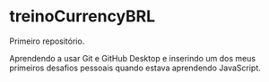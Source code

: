 # treinoCurrencyBRL
 Primeiro repositório. 
 
 Aprendendo a usar Git e GitHub Desktop e inserindo um dos meus primeiros desafios pessoais quando estava aprendendo JavaScript.
